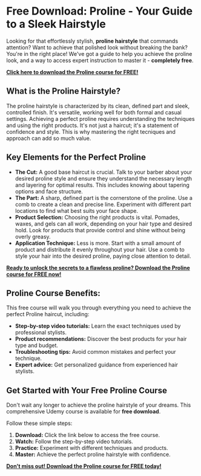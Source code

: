 # Free Download: Proline - Your Guide to a Sleek Hairstyle

Looking for that effortlessly stylish, **proline hairstyle** that commands attention? Want to achieve that polished look without breaking the bank? You're in the right place! We've got a guide to help you achieve the proline look, and a way to access expert instruction to master it - **completely free**.

[**Click here to download the Proline course for FREE!**](https://udemywork.com/proline)

## What is the Proline Hairstyle?

The proline hairstyle is characterized by its clean, defined part and sleek, controlled finish. It's versatile, working well for both formal and casual settings. Achieving a perfect proline requires understanding the techniques and using the right products. It's not just a haircut; it's a statement of confidence and style. This is why mastering the right tecniques and approach can add so much value.

## Key Elements for the Perfect Proline

*   **The Cut:** A good base haircut is crucial. Talk to your barber about your desired proline style and ensure they understand the necessary length and layering for optimal results. This includes knowing about tapering options and face structure.
*   **The Part:** A sharp, defined part is the cornerstone of the proline. Use a comb to create a clean and precise line. Experiment with different part locations to find what best suits your face shape.
*   **Product Selection:** Choosing the right products is vital. Pomades, waxes, and gels can all work, depending on your hair type and desired hold. Look for products that provide control and shine without being overly greasy.
*   **Application Technique:** Less is more. Start with a small amount of product and distribute it evenly throughout your hair. Use a comb to style your hair into the desired proline, paying close attention to detail.

[**Ready to unlock the secrets to a flawless proline? Download the Proline course for FREE now!**](https://udemywork.com/proline)

## Proline Course Benefits:

This free course will walk you through everything you need to achieve the perfect Proline haircut, including:

*   **Step-by-step video tutorials:** Learn the exact techniques used by professional stylists.
*   **Product recommendations:** Discover the best products for your hair type and budget.
*   **Troubleshooting tips:** Avoid common mistakes and perfect your technique.
*   **Expert advice:** Get personalized guidance from experienced hair stylists.

## Get Started with Your Free Proline Course

Don't wait any longer to achieve the proline hairstyle of your dreams. This comprehensive Udemy course is available for **free download**.

Follow these simple steps:

1.  **Download:** Click the link below to access the free course.
2.  **Watch:** Follow the step-by-step video tutorials.
3.  **Practice:** Experiment with different techniques and products.
4.  **Master:** Achieve the perfect proline hairstyle with confidence.

**[Don't miss out! Download the Proline course for FREE today!](https://udemywork.com/proline)**
